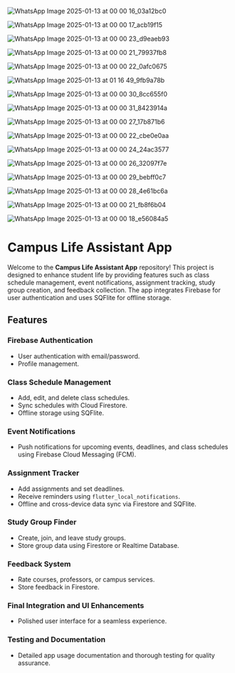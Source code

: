 ![WhatsApp Image 2025-01-13 at 00 00 16_03a12bc0](https://github.com/user-attachments/assets/4ddcabaa-ae13-4e13-a5f5-acc70c2af588)

![WhatsApp Image 2025-01-13 at 00 00 17_acb19f15](https://github.com/user-attachments/assets/cff0f3b5-760e-426a-b5e1-77e9d1617122)

![WhatsApp Image 2025-01-13 at 00 00 23_d9eaeb93](https://github.com/user-attachments/assets/2e106b5f-92d6-408d-a605-cc20fc2172d0)

![WhatsApp Image 2025-01-13 at 00 00 21_79937fb8](https://github.com/user-attachments/assets/846708e4-b279-4f7e-a124-4e671620fbf1)

![WhatsApp Image 2025-01-13 at 00 00 22_0afc0675](https://github.com/user-attachments/assets/03e70bc5-988c-4604-a47b-d67c3fc23635)

![WhatsApp Image 2025-01-13 at 01 16 49_9fb9a78b](https://github.com/user-attachments/assets/acd7f36b-8bc6-4215-a489-166fc82d9736)

![WhatsApp Image 2025-01-13 at 00 00 30_8cc655f0](https://github.com/user-attachments/assets/a51c8264-8561-4b9e-9c8b-9b89e297f229)

![WhatsApp Image 2025-01-13 at 00 00 31_8423914a](https://github.com/user-attachments/assets/7369b8b4-4d00-4ed0-8e63-dc8a6e6e7e65)

![WhatsApp Image 2025-01-13 at 00 00 27_17b871b6](https://github.com/user-attachments/assets/dbe529ee-0165-4f26-9a87-8d2f4ce9e0f4)

![WhatsApp Image 2025-01-13 at 00 00 22_cbe0e0aa](https://github.com/user-attachments/assets/aa21af2c-582f-49a0-96d5-ee120f1ee2a5)

![WhatsApp Image 2025-01-13 at 00 00 24_24ac3577](https://github.com/user-attachments/assets/fb06cfc4-3096-4e59-8370-a3e31193ec2b)

![WhatsApp Image 2025-01-13 at 00 00 26_32097f7e](https://github.com/user-attachments/assets/2786f0ad-487f-4719-af79-1d5caa18a1a4)

![WhatsApp Image 2025-01-13 at 00 00 29_bebff0c7](https://github.com/user-attachments/assets/bafd5f3b-cd43-480f-9524-dc9c534d6bfe)

![WhatsApp Image 2025-01-13 at 00 00 28_4e61bc6a](https://github.com/user-attachments/assets/780d855d-80d7-456c-9637-41b3c077624c)

![WhatsApp Image 2025-01-13 at 00 00 21_fb8f6b04](https://github.com/user-attachments/assets/cf8e512f-d694-437d-9a8e-9246bce2aa16)

![WhatsApp Image 2025-01-13 at 00 00 18_e56084a5](https://github.com/user-attachments/assets/56a61459-9955-488a-9c3a-4e6bfd6d6359)

# Campus Life Assistant App

Welcome to the **Campus Life Assistant App** repository! This project is designed to enhance student life by providing features such as class schedule management, event notifications, assignment tracking, study group creation, and feedback collection. The app integrates Firebase for user authentication and uses SQFlite for offline storage.


## Features

### Firebase Authentication
- User authentication with email/password.
- Profile management.

### Class Schedule Management
- Add, edit, and delete class schedules.
- Sync schedules with Cloud Firestore.
- Offline storage using SQFlite.

### Event Notifications
- Push notifications for upcoming events, deadlines, and class schedules using Firebase Cloud Messaging (FCM).

### Assignment Tracker
- Add assignments and set deadlines.
- Receive reminders using `flutter_local_notifications`.
- Offline and cross-device data sync via Firestore and SQFlite.

### Study Group Finder
- Create, join, and leave study groups.
- Store group data using Firestore or Realtime Database.

### Feedback System
- Rate courses, professors, or campus services.
- Store feedback in Firestore.

### Final Integration and UI Enhancements
- Polished user interface for a seamless experience.

### Testing and Documentation
- Detailed app usage documentation and thorough testing for quality assurance.

